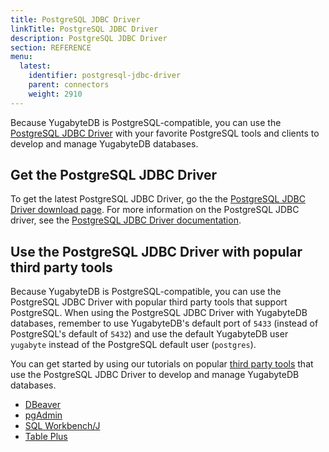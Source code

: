 ```yaml
---
title: PostgreSQL JDBC Driver
linkTitle: PostgreSQL JDBC Driver
description: PostgreSQL JDBC Driver
section: REFERENCE
menu:
  latest:
    identifier: postgresql-jdbc-driver
    parent: connectors
    weight: 2910
---
```


Because YugabyteDB is PostgreSQL-compatible, you can use the [PostgreSQL JDBC Driver](https://jdbc.postgresql.org/) with your favorite PostgreSQL tools and clients to develop and manage YugabyteDB databases.

## Get the PostgreSQL JDBC Driver

To get the latest PostgreSQL JDBC Driver, go the the [PostgreSQL JDBC Driver download page](https://jdbc.postgresql.org/download.html). For more information on the PostgreSQL JDBC driver, see the [PostgreSQL JDBC Driver documentation](https://jdbc.postgresql.org/documentation/documentation.html).

## Use the PostgreSQL JDBC Driver with popular third party tools

Because YugabyteDB is PostgreSQL-compatible, you can use the PostgreSQL JDBC Driver with popular third party tools that support PostgreSQL. When using the PostgreSQL JDBC Driver with YugabyteDB databases, remember to use YugabyteDB's default port of `5433` (instead of PostgreSQL's default of `5432`) and use the default YugabyteDB user `yugabyte` instead of the PostgreSQL default user (`postgres`).

You can get started by using our tutorials on popular [third party tools](../../../tools/) that use the PostgreSQL JDBC Driver to develop and manage YugabyteDB databases.

- [DBeaver](../../../tools/dbeaver/)
- [pgAdmin](../../../tools/pgadmin/)
- [SQL Workbench/J](../../../tools/sql-workbench/)
- [Table Plus](../../../tools/tableplus/)
